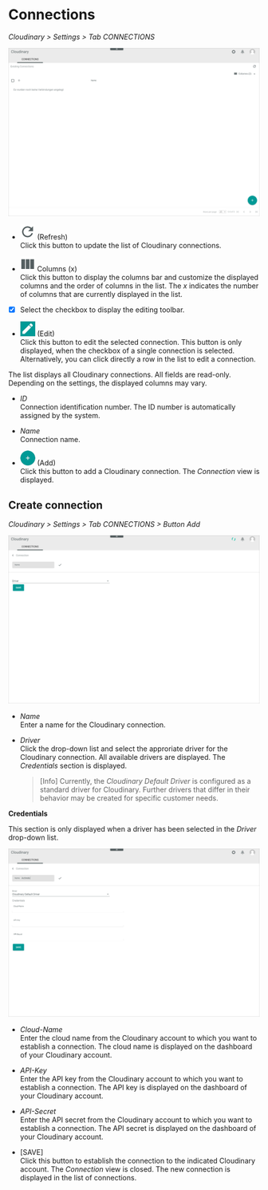 # Connections

*Cloudinary > Settings > Tab CONNECTIONS*

![Connections](../../Assets/Screenshots/Cloudinary/Settings/Connections.png "[Connections]")

- ![Refresh](../../Assets/Icons/Refresh01.png "[Refresh]") (Refresh)   
  Click this button to update the list of Cloudinary connections.

- ![Columns](../../Assets/Icons/Columns.png "[Columns]") Columns (x)   
  Click this button to display the columns bar and customize the displayed columns and the order of columns in the list. The *x* indicates the number of columns that are currently displayed in the list.

- [x]     
  Select the checkbox to display the editing toolbar.

- ![Edit](../../Assets/Icons/Edit01.png "[Edit]") (Edit)         
  Click this button to edit the selected connection. This button is only displayed, when the checkbox of a single connection is selected. Alternatively, you can click directly a row in the list to edit a connection.

The list displays all Cloudinary connections. All fields are read-only. Depending on the settings, the displayed columns may vary.

- *ID*   
  Connection identification number. The ID number is automatically assigned by the system.

- *Name*   
  Connection name.


- ![Add](../../Assets/Icons/Plus01.png "[Add]") (Add)   
  Click this button to add a Cloudinary connection. The *Connection* view is displayed.   


## Create connection

*Cloudinary > Settings > Tab CONNECTIONS > Button Add*

![Create connection](../../Assets/Screenshots/Cloudinary/Settings/CreateConnection.png "[Create connection]")

- *Name*   
  Enter a name for the Cloudinary connection.

- *Driver*   
  Click the drop-down list and select the approriate driver for the Cloudinary connection. All available drivers are displayed. The *Credentials* section is displayed.

  > [Info] Currently, the *Cloudinary Default Driver* is configured as a standard driver for Cloudinary. Further drivers that differ in their behavior may be created for specific customer needs.

**Credentials**

This section is only displayed when a driver has been selected in the *Driver* drop-down list.

![Credentials](../../Assets/Screenshots/Cloudinary/Settings/Credentials.png "[Credentials]")

- *Cloud-Name*   
  Enter the cloud name from the Cloudinary account to which you want to establish a connection. The cloud name is displayed on the dashboard of your Cloudinary account.

- *API-Key*   
  Enter the API key from the Cloudinary account to which you want to establish a connection. The API key is displayed on the dashboard of your Cloudinary account.

- *API-Secret*   
  Enter the API secret from the Cloudinary account to which you want to establish a connection. The API secret is displayed on the dashboard of your Cloudinary account.

- [SAVE]   
  Click this button to establish the connection to the indicated Cloudinary account. The *Connection* view is closed. The new connection is displayed in the list of connections.
